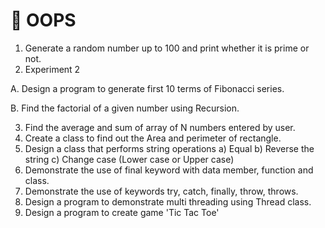 # 🤖 OOPS

1. Generate a random number up to 100 and print whether it is prime or not.
2. Experiment 2

A. Design a program to generate first 10 terms of Fibonacci series.

B. Find the factorial of a given number using Recursion.

3. Find the average and sum of array of N numbers entered by user.
4. Create a class to find out the Area and perimeter of rectangle.
5. Design a class that performs string operations
   a) Equal
   b) Reverse the string
   c) Change case (Lower case or Upper case)
6. Demonstrate the use of final keyword with data member, function and class.
7. Demonstrate the use of keywords try, catch, finally, throw, throws.
8. Design a program to demonstrate multi threading using Thread class.
9. Design a program to create game 'Tic Tac Toe'
